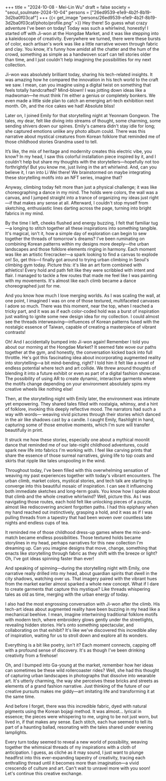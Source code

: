 +++
title = "2024-10-08 - Mei-Lin Wu"
draft = false
society = "seoul_soulmate-2024-10-04"
persons = ["26ed9539-e1e9-4b2f-8b19-3d2ba0f03caf"]
+++
{{< get_image "persons/26ed9539-e1e9-4b2f-8b19-3d2ba0f03caf/photo/profile.png" >}}
Hey there! So guess what crazy adventure I've been on today!
Today was such a whirlwind, honestly! I started off with Ji-won at the Hongdae Market, and it was like stepping into a kaleidoscope of creativity. Everywhere we turned, there were these bursts of color, each artisan's work was like a little narrative woven through fabric and clay. You know, it's funny how amidst all the chatter and the hum of the crowd, something as simple as a handwoven scarf can tell stories older than time, and I just couldn't help imagining the possibilities for my next collection.

Ji-won was absolutely brilliant today, sharing his tech-related insights. It was amazing how he compared the innovation in his tech world to the craft we saw. I mean, can you imagine using a digital twist on something that feels totally handcrafted? Mind-blown! I was jotting down ideas like a madwoman—he must think I'm either a genius or completely bonkers. We even made a little side plan to catch an emerging art-tech exhibition next month. Oh, and the rice cakes we had! Absolute bliss!

Later on, I joined Emily for that storytelling night at Yeonnam Gongwon. The tales, my dear, felt like diving into streams of thought, some charming, some sending shivers down our spines. Emily's camera didn't stay idle for long; she captured emotions unlike any photo album could. There was this narrative about mystical creatures from Korean folklore that reminded me of those childhood stories Grandma used to tell. 

It’s like, the mix of heritage and modernity creates this electric vibe, you know? In my head, I saw this colorful installation piece inspired by it, and I couldn't help but share my thoughts with the storytellers—hopefully not too forthrightly! But you know me, just living in the art whirlwind. And, can you believe it, I ran into Li Wei there! We brainstormed on maybe integrating these storytelling motifs into an NFT series, imagine that?

Anyway, climbing today felt more than just a physical challenge; it was like choreographing a dance in my mind. The holds were colors, the wall was a canvas, and I jumped straight into a trance of organizing my ideas just right—if that makes any sense at all. Afterward, I couldn't stop myself from sketching, enthusiastic lines darting across the page, turning into bright fabrics in my mind.

By the time I left, cheeks flushed and energy buzzing, I felt that familiar tug—a longing to stitch together all these inspirations into something tangible. It's magical, isn't it, how a simple day of exploration can begin to sew together the threads of tomorrow's dreams? I've been ruminating on combining Korean patterns within my designs more deeply—the urban landscapes and those folklore elements ringing in harmony. Each moment was like an artistic firecracker—a spark looking to find a canvas to explode on!
So, get this—I finally got around to trying urban climbing in Seoul's climbing gym today. Picture this: it's like an art form combined with athletics! Every hold and path felt like they were scribbled with intent and flair. I managed to tackle a few routes that made me feel like I was painting with my movements. It's almost like each climb became a dance choreographed just for me.

And you know how much I love merging worlds. As I was scaling the wall, at one point, I imagined I was on one of those textured, multifaceted canvases I adore so much. There was this moment, near the top, when I reached a tricky part, and it was as if each color-coded hold was a burst of inspiration just waiting to ignite some new design idea for my collection. I could almost see the threads interweaving—influences of Korean patterns fused with the nostalgic essence of Taiwan, capable of creating a masterpiece of vibrant contrasts!

Oh! And I accidentally bumped into Ji-won again! Remember I told you about our morning at the Hongdae Market? It seemed fate wove our paths together at the gym, and honestly, the conversation kicked back into full throttle. He's got this fascinating idea about incorporating augmented reality into storytelling—a bit mind-bending, right? I told him it felt like a novel of endless potential where tech and art collide. We threw around thoughts of blending it into a future exhibit or even as part of a digital fashion showcase. The possibility of using AR to create dynamic, interactive garments where the motifs change depending on your environment absolutely spins my creative wheels like nothing else!

Then, at the storytelling night with Emily later, the environment was intimate yet empowering. They shared tales filled with nostalgia, whimsy, and a hint of folklore, invoking this deeply reflective mood. The narrators had such a way with words— weaving vivid pictures through their stories which danced in the air like shadows cast by a candle. I caught Emily, flashlight in hand, capturing some of those emotive moments, which I'm sure will transfer beautifully in print.

It struck me how these stories, especially one about a mythical moonlit dance that reminded me of our late-night childhood adventures, could spark new life into fabrics I'm working with. I feel like carving prints that share the essence of those surreal narratives, giving life to top coats and skirts that ripple like tales unspooling in the wind.

Throughout today, I've been filled with this overwhelming sensation of weaving my past experiences together with today's vibrant encounters. The urban climb, market colors, mystical stories, and tech talk are starting to converge into this beautiful mosaic of inspiration. I can see it influencing both immediate sketches and long-term goals.
You know how I spoke about that climb and the whole creative whirlwind? Well, picture this. As I was navigating those routes, each hold felt like unlocking pieces of a puzzle, almost like rediscovering ancient forgotten paths. I had this epiphany when my hand reached out instinctively, grasping a hold, and it was as if I was pulling threads from a tapestry that had been woven over countless late nights and endless cups of tea.

It reminded me of those childhood dress-up games where the mix-and-match became endless possibilities. Those textured holds became storylines in my head, perhaps narratives for this new collection I'm dreaming up. Can you imagine designs that move, change, something that enacts like storytelling through fabric as they shift with the breeze or light? Oh, I've got ideas spinning faster than ever!

And speaking of spinning—during the storytelling night with Emily, one narrative really drilled into my head, about guardian spirits that dwell in the city shadows, watching over us. That imagery paired with the vibrant hues from the market earlier almost sparked a whole new concept. What if I dare to create garments that capture this mystique? Like threads whispering tales as old as time, merging with the urban energy of today.

I also had the most engrossing conversation with Ji-won after the climb. His tech-art ideas about augmented reality have been buzzing in my head like a mechanical beehive. I mean, imagine intertwining traditional folklore motifs with modern tech, where embroidery glows gently under the streetlights, revealing hidden stories. He's onto something spectacular, and collaborating on that exhibit? It's like we've discovered this incredible alley of inspiration, waiting for us to stroll down and explore all its wonders.

Everything is a bit like poetry, isn't it? Each moment connects, capping off with a profound sense of discovery. It's as though I've been drinking creativity from a firehose!

Oh, and I bumped into Ga-young at the market, remember how her ideas can sometimes be these wild rollercoaster rides? Well, she had this thought of capturing urban landscapes in photographs that dissolve into wearable art. It's utterly charming, the way she perceives these bricks and streets as elements of a grand fashion narrative. Just thinking of the future of our creative pursuits makes me giddy—art imitating life and transforming it at the same time.

And before I forget, there was this incredible fabric, dyed with natural pigments using the Korean bojagi method. It was almost... lyrical in essence; the pieces were whispering to me, urging to be not just worn, but lived in, if that makes any sense. Each stitch, each hue seemed to tell its part of a haunting ballad, resonating with the tales shared under evening lamplights.

Every turn today seemed to reveal a new world of possibility, weaving together the whimsical threads of my inspirations with a cloth of anticipation. I guess, as cliché as it may sound, I just want to plunge headfirst into this ever-expanding tapestry of creativity, tracing each enthralling thread until it becomes more than imagination—a vivid crescendo of culture and art.
Can't wait to unravel more with you soon! Let's continue this creative exchange.
